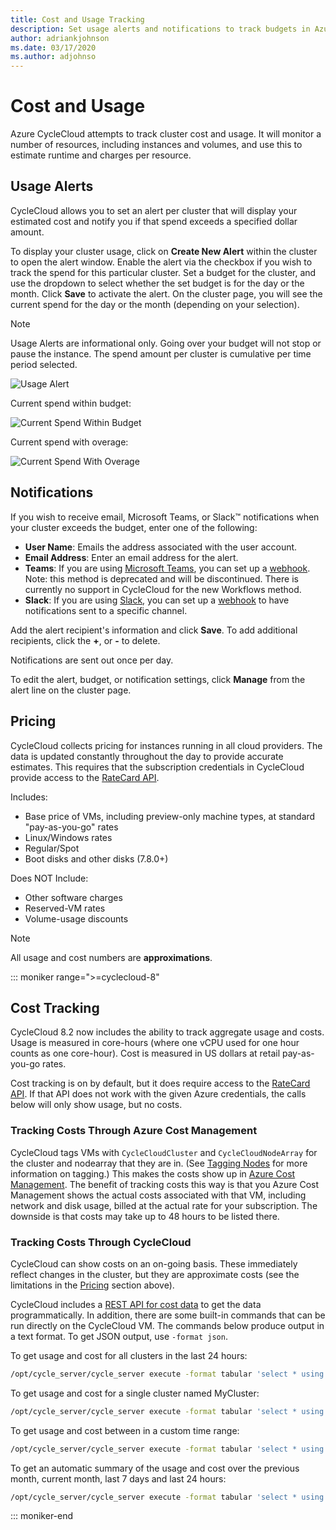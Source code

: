 ```yaml
---
title: Cost and Usage Tracking
description: Set usage alerts and notifications to track budgets in Azure CycleCloud, which monitors resources like instances and volumes to estimate charges per resource.
author: adriankjohnson
ms.date: 03/17/2020
ms.author: adjohnso
---
```

# Cost and Usage

Azure CycleCloud attempts to track cluster cost and usage. It will monitor a number of resources, including instances and volumes, and use this to estimate runtime and charges per resource.

## Usage Alerts

CycleCloud allows you to set an alert per cluster that will display your estimated cost and notify you if that spend exceeds a specified dollar amount.

To display your cluster usage, click on **Create New Alert** within the cluster to open the alert window. Enable the alert via the checkbox if you wish to track the spend for this particular cluster. Set a budget for the cluster, and use the dropdown to select whether the set budget is for the day or the month. Click **Save** to activate the alert. On the cluster page, you will see the current spend for the day or the month (depending on your selection).

> [!NOTE]
> Usage Alerts are informational only. Going over your budget will not stop or pause the instance. The spend amount per cluster is cumulative per time period selected.

![Usage Alert](~/articles/cyclecloud/images/usage-alert.png)

Current spend within budget:

![Current Spend Within Budget](~/articles/cyclecloud/images/within-budget.png)

Current spend with overage:

![Current Spend With Overage](~/articles/cyclecloud/images/over-budget.png)

## Notifications

If you wish to receive email, Microsoft Teams, or Slack™ notifications when your cluster exceeds the budget, enter one of the following:

* **User Name**: Emails the address associated with the user account.
* **Email Address**: Enter an email address for the alert.
* **Teams**: If you are using [Microsoft Teams](https://www.microsoft.com/microsoft-teams/group-chat-software), you can set up a [webhook](/microsoftteams/platform/webhooks-and-connectors/how-to/add-incoming-webhook). Note: this method is deprecated and will be discontinued. There is currently no support in CycleCloud for the new Workflows method.
* **Slack**: If you are using [Slack](https://slack.com/), you can set up a [webhook](https://api.slack.com/incoming-webhooks) to have notifications sent to a specific channel.

Add the alert recipient's information and click **Save**. To add additional recipients, click the **+**, or **-** to delete.

Notifications are sent out once per day.

To edit the alert, budget, or notification settings, click **Manage** from the alert line on the cluster page.

## Pricing

CycleCloud collects pricing for instances running in all cloud providers. The data is updated constantly throughout the day to provide accurate estimates. This requires that the subscription credentials in CycleCloud provide access to the [RateCard API](/partner-center/develop/azure-rate-card-resources).

Includes:

* Base price of VMs, including preview-only machine types, at standard "pay-as-you-go" rates
* Linux/Windows rates
* Regular/Spot
* Boot disks and other disks (7.8.0+)

Does NOT Include:

* Other software charges
* Reserved-VM rates
* Volume-usage discounts

> [!NOTE]
> All usage and cost numbers are **approximations**.

::: moniker range=">=cyclecloud-8"
## Cost Tracking

CycleCloud 8.2 now includes the ability to track aggregate usage and costs. Usage is measured in core-hours (where one vCPU used for one hour counts as one core-hour). Cost is measured in US dollars at retail pay-as-you-go rates.

Cost tracking is on by default, but it does require access to the [RateCard API](/partner-center/develop/azure-rate-card-resources). If that API does not work with the given Azure credentials, the calls below will only show usage, but no costs.

###  Tracking Costs Through Azure Cost Management

CycleCloud tags VMs with `CycleCloudCluster` and `CycleCloudNodeArray` for the cluster and nodearray that they are in. (See [Tagging Nodes](~/articles/cyclecloud/how-to/tag-nodes.md) for more information on tagging.) This makes the costs show up in [Azure Cost Management](https://azure.microsoft.com/services/cost-management/). The benefit of tracking costs this way is that you Azure Cost Management shows the actual costs associated with that VM, including network and disk usage, billed at the actual rate for your subscription. The downside is that costs may take up to 48 hours to be listed there.

### Tracking Costs Through CycleCloud

CycleCloud can show costs on an on-going basis. These immediately reflect changes in the cluster, but they are approximate costs (see the limitations in the [Pricing](#pricing) section above). 

CycleCloud includes a [REST API for cost data](../api.md#clusters_getclusterusage) to get the data programmatically. In addition, there are some built-in commands that can be run directly on the CycleCloud VM. The commands below produce output in a text format. To get JSON output, use `-format json`.

To get usage and cost for all clusters in the last 24 hours:

```bash
/opt/cycle_server/cycle_server execute -format tabular 'select * using cluster_cost where @last(`1d`)'
```

To get usage and cost for a single cluster named MyCluster:
```bash
/opt/cycle_server/cycle_server execute -format tabular 'select * using cluster_cost where @last(`1d`) && ClusterName == "MyCluster"'
```

To get usage and cost between in a custom time range:

```bash
/opt/cycle_server/cycle_server execute -format tabular 'select * using cluster_cost where @timerange(`2020-08-01T12:15:00Z`, `2020-08-02T01:30:00Z`)'
```

To get an automatic summary of the usage and cost over the previous month, current month, last 7 days and last 24 hours:

```bash
/opt/cycle_server/cycle_server execute -format tabular 'select * using cluster_cost_summary'
```

::: moniker-end

